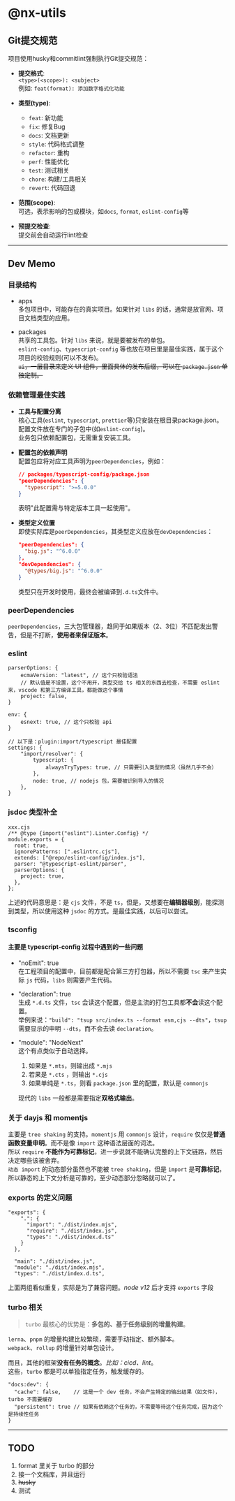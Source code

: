 # @nx-utils

## Git提交规范
项目使用husky和commitlint强制执行Git提交规范：

- **提交格式**:  
  `<type>(<scope>): <subject>`  
  例如: `feat(format): 添加数字格式化功能`

- **类型(type)**:  
  - `feat`: 新功能
  - `fix`: 修复Bug
  - `docs`: 文档更新
  - `style`: 代码格式调整
  - `refactor`: 重构
  - `perf`: 性能优化
  - `test`: 测试相关
  - `chore`: 构建/工具相关
  - `revert`: 代码回退

- **范围(scope)**:  
  可选，表示影响的包或模块，如`docs`, `format`, `eslint-config`等

- **预提交检查**:  
  提交前会自动运行lint检查

---

## Dev Memo

### 目录结构
- apps  
  多包项目中，可能存在的真实项目。如果针对 `libs` 的话，通常是放官网、项目文档类型的应用。

- packages  
  共享的工具包。针对 `libs` 来说，就是要被发布的单包。  
  `eslint-config`、`typescript-config` 等也放在项目里是最佳实践，属于这个项目的校验规则(可以不发布)。  
  ~~`ui`，一层目录来定义 UI 组件，里面具体的发布后缀，可以在 `package.json` 单独定制。~~

### 依赖管理最佳实践
- **工具与配置分离**  
  核心工具(`eslint`, `typescript`, `prettier`等)只安装在根目录package.json。  
  配置文件放在专门的子包中(如`eslint-config`)。  
  业务包只依赖配置包，无需重复安装工具。

- **配置包的依赖声明**  
  配置包应将对应工具声明为`peerDependencies`，例如：  
  ```json
  // packages/typescript-config/package.json
  "peerDependencies": {
    "typescript": ">=5.0.0"
  }
  ```  
  表明"此配置需与特定版本工具一起使用"。

- **类型定义位置**  
  即使实际库是`peerDependencies`，其类型定义应放在`devDependencies`：  
  ```json
  "peerDependencies": {
    "big.js": "^6.0.0"
  },
  "devDependencies": {
    "@types/big.js": "^6.0.0"
  }
  ```  
  类型只在开发时使用，最终会被编译到`.d.ts`文件中。

### peerDependencies
`peerDependencies`，三大包管理器，趋同于如果版本（2、3位）不匹配发出警告，但是不打断，**使用者来保证版本**。

### eslint
```
parserOptions: {
    ecmaVersion: "latest", // 这个只校验语法
    // 默认值是不设置，这个不用开，类型交给 ts 相关的东西去检查，不需要 eslint 来，vscode 和第三方编译工具，都能做这个事情
    project: false, 
}

env: {
    esnext: true, // 这个只校验 api
}

// 以下是：plugin:import/typescript 最佳配置
settings: {
    "import/resolver": {
        typescript: {
            alwaysTryTypes: true, // 只需要引入类型的情况（虽然几乎不会）
        },
        node: true, // nodejs 包，需要被识别导入的情况
    },
}
```

### jsdoc 类型补全
```
xxx.cjs
/** @type {import("eslint").Linter.Config} */
module.exports = {
  root: true,
  ignorePatterns: [".eslintrc.cjs"],
  extends: ["@repo/eslint-config/index.js"],
  parser: "@typescript-eslint/parser",
  parserOptions: {
    project: true,
  },
};
```

上述的代码意思是：是 `cjs` 文件，不是 `ts`，但是，又想要在**编辑器级别**，能探测到类型，所以使用这种 `jsdoc` 的方式。是最佳实践，以后可以尝试。

### tsconfig
#### 主要是 typescript-config 过程中遇到的一些问题
- "noEmit": true  
  在工程项目的配置中，目前都是配合第三方打包器，所以不需要 `tsc` 来产生实际 `js` 代码，`libs` 则需要产生代码。

- "declaration": true  
  生成 `*.d.ts` 文件，`tsc` 会读这个配置，但是主流的打包工具都**不会**读这个配置。  
  举例来说：`"build": "tsup src/index.ts --format esm,cjs --dts"`，`tsup` 需要显示的申明 `--dts`，而不会去读 `declaration`。

- "module": "NodeNext"  
  这个有点类似于自动选择。  
  1. 如果是 `*.mts`，则输出成 `*.mjs`
  2. 若果是 `*.cts` ，则输出 `*.cjs`
  3. 如果单纯是 `*.ts`，则看 `package.json` 里的配置，默认是 `commonjs`  
  
  现代的 `libs` 一般都是需要指定**双格式输出**。

### 关于 dayjs 和 momentjs
主要是 `tree shaking` 的支持。`momentjs` 用 `commonjs` 设计，`require` 仅仅是**普通函数变量申明**。而不是像 `import` 这种语法层面的词法。  
所以 `require` **不能作为可靠标记**，进一步说就不能确认完整的上下文链路，然后决定哪些该被舍弃。  
`动态 import` 的动态部分虽然也不能被 `tree shaking`，但是 `import` 是**可靠标记**，所以静态的上下文分析是可靠的，至少动态部分忽略就可以了。

### exports 的定义问题
```
"exports": {
    ".": {
      "import": "./dist/index.mjs",
      "require": "./dist/index.js",
      "types": "./dist/index.d.ts"
    }
  },

  "main": "./dist/index.js",
  "module": "./dist/index.mjs",
  "types": "./dist/index.d.ts",
```

上面两组看似重复，实际是为了兼容问题。*node v12* 后才支持 `exports` 字段

### turbo 相关
> `turbo` 最核心的优势是：**多包的、基于任务级别的增量构建**。

`lerna`、`pnpm` 的增量构建比较繁琐，需要手动指定、额外脚本。  
`webpack`、`rollup` 的增量针对单包设计。

而且，其他的框架**没有任务的概念**。*比如：cicd、lint*。  
这些，`turbo` 都是可以单独指定任务，触发缓存的。

```
"docs:dev": {
  "cache": false,    // 这是一个 dev 任务，不会产生特定的输出结果（如文件），turbo 不需要缓存
  "persistent": true // 如果有依赖这个任务的，不需要等待这个任务完成，因为这个是持续性任务
}
```

---

## TODO
1. format 里关于 turbo 的部分
2. 接一个文档库，并且运行
3. ~~husky~~
4. 测试
